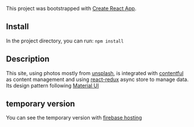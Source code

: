 This project was bootstrapped with [Create React App](https://github.com/facebook/create-react-app).

## Install

In the project directory, you can run: `npm install`


## Description

This site, using photos mostly from [unsplash](https://unsplash.com/), is integrated with [contentful](https://www.contentful.com/) as content management and using [react-redux](https://redux.js.org/introduction/getting-started) async store to manage data. Its design pattern following [Material UI](https://material-ui.com/)

## temporary version
You can see the temporary version with [firebase hosting](https://qld-natureside.firebaseapp.com/)
